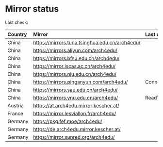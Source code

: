 <script src="./time.js"></script>
# Mirror status
Last check: <script type="text/javascript">localize(1678379373.101479);</script>

|Country|Mirror|Last update|
|:------|:-----|:----------|
|China|https://mirrors.tuna.tsinghua.edu.cn/arch4edu/|<script type="text/javascript">localize(1678343782);</script>|
|China|https://mirrors.aliyun.com/arch4edu/|<script type="text/javascript">localize(1678300594);</script>|
|China|https://mirrors.bfsu.edu.cn/arch4edu/|<script type="text/javascript">localize(1678343782);</script>|
|China|https://mirror.iscas.ac.cn/arch4edu/|<script type="text/javascript">localize(1678343782);</script>|
|China|https://mirrors.nju.edu.cn/arch4edu/|<script type="text/javascript">localize(1678343782);</script>|
|China|https://mirrors.pinganyun.com/arch4edu/|ConnectionError|
|China|https://mirrors.sau.edu.cn/arch4edu/|<script type="text/javascript">localize(1673850842);</script>|
|China|https://mirrors.ynu.edu.cn/arch4edu/|ReadTimeout|
|Austria|https://at.arch4edu.mirror.kescher.at/|<script type="text/javascript">localize(1678343782);</script>|
|France|https://mirror.lesviallon.fr/arch4edu/|<script type="text/javascript">localize(1678343782);</script>|
|Germany|https://pkg.fef.moe/arch4edu/|<script type="text/javascript">localize(1678343782);</script>|
|Germany|https://de.arch4edu.mirror.kescher.at/|<script type="text/javascript">localize(1678343782);</script>|
|Germany|https://mirror.sunred.org/arch4edu/|<script type="text/javascript">localize(1678343782);</script>|

<script src="./tablefilter/tablefilter.js"></script>
<script src="./table.js"></script>